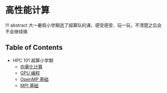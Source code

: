 # 高性能计算

!!! abstract
    大一暑假小学期选了超算队的课，感受感受、玩一玩，不清楚之后会不会继续搞

## Table of Contents

- HPC 101 超算小学期
    - [向量化计算](hpc101/vectorized)
    - [GPU 编程](hpc101/gpu)
    - [OpenMP 基础](hpc101/openmp)
    - [MPI 基础](hpc101/mp1)
